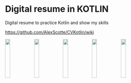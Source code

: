 # Digital resume in KOTLIN
Digital resume to practice Kotlin and show my skills

https://github.com/AlexScotte/CVKotlin/wiki

<img src="https://user-images.githubusercontent.com/53000621/92700161-c9641700-f34e-11ea-91e8-f510d42e378c.jpg" width="18%">  <img src="https://user-images.githubusercontent.com/53000621/92701453-4c39a180-f350-11ea-8f2e-1ddfa96d10a6.jpg" width="18%">  <img src="https://user-images.githubusercontent.com/53000621/92702089-15b05680-f351-11ea-9556-ae9f46a368ee.jpg" width="18%">  <img src="https://user-images.githubusercontent.com/53000621/92702980-1c8b9900-f352-11ea-9916-de30d506b6d4.jpg" width="18%">  <img src="https://user-images.githubusercontent.com/53000621/92704977-a425d780-f353-11ea-9cbb-c359e189e9b6.jpg" width="18%">
